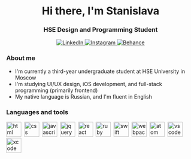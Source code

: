 
<div id="header" align="center">  
<h1>Hi there, I'm Stanislava</h1> 
<h3>HSE Design and Programming Student</h3>
</div>

<div id="socials" align="center">  
<a href="https://www.linkedin.com/in/stanislava-shestakova-976572295/">
    <img src="https://img.shields.io/badge/LinkedIn-0A66C2?logo=linkedin&logoColor=fff&style=flat" alt="LinkedIn" />
</a>
<a href="https://instagram.com/shabbatshalom_?igshid=OGQ5ZDc2ODk2ZA%3D%3D&utm_source=qr" target="_blank">
    <img src="https://img.shields.io/badge/Instagram-E4405F?logo=instagram&logoColor=fff&style=flat" alt="Instagram" />
</a>
<a href="https://www.behance.net/3e5b0544" target="_blank">
    <img src="https://img.shields.io/badge/Behance-1769FF?logo=behance&logoColor=fff&style=flat" alt="Behance" />
</a>
</div>

### About me 
- I'm currently a third-year undergraduate student at HSE University in Moscow
- I'm studying UI/UX design, iOS development, and full-stack programming (primarily frontend)
- My native language is Russian, and I'm fluent in English

### Languages and tools
<img src="https://cdn.jsdelivr.net/gh/devicons/devicon/icons/html5/html5-plain.svg" title="html"
width="40" height="40"/>&nbsp;
<img src="https://cdn.jsdelivr.net/gh/devicons/devicon/icons/css3/css3-plain.svg" title="css"
width="40" height="40"/>&nbsp;
<img src="https://cdn.jsdelivr.net/gh/devicons/devicon/icons/javascript/javascript-original.svg" title="javascript"
width="40" height="40"/>&nbsp;
<img src="https://cdn.jsdelivr.net/gh/devicons/devicon/icons/jquery/jquery-original.svg" title="jquery"
width="40" height="40"/>&nbsp;
<img src="https://cdn.jsdelivr.net/gh/devicons/devicon/icons/react/react-original.svg" title="react"
width="40" height="40"/>&nbsp;
<img src="https://cdn.jsdelivr.net/gh/devicons/devicon/icons/ruby/ruby-plain-wordmark.svg" title="ruby"
width="40" height="40"/>&nbsp;
<img src="https://cdn.jsdelivr.net/gh/devicons/devicon/icons/swift/swift-original.svg" title="swift"
width="40" height="40"/>&nbsp;
<img src="https://cdn.jsdelivr.net/gh/devicons/devicon/icons/webpack/webpack-original.svg" title="webpack"
width="40" height="40"/>&nbsp;
<img src="https://cdn.jsdelivr.net/gh/devicons/devicon/icons/atom/atom-original.svg" title="atom"
width="40" height="40"/>&nbsp;
<img src="https://cdn.jsdelivr.net/gh/devicons/devicon/icons/vscode/vscode-original.svg" title="vscode"
width="40" height="40"/>&nbsp;
<img src="https://cdn.jsdelivr.net/gh/devicons/devicon/icons/xcode/xcode-plain.svg" title="xcode"
width="40" height="40"/>&nbsp;

<div id="stat" align="center">
<img src="https://github-profile-summary-cards.vercel.app/api/cards/profile-details?username=stanislavasal&theme=github_dark" alt=""/>
<img src="https://github-profile-summary-cards.vercel.app/api/cards/stats?username=stanislavasal&theme=github_dark" alt=""/>
<img src="http://github-profile-summary-cards.vercel.app/api/cards/productive-time?username=stanislavasal&theme=github_dark" alt=""/>
</div>
